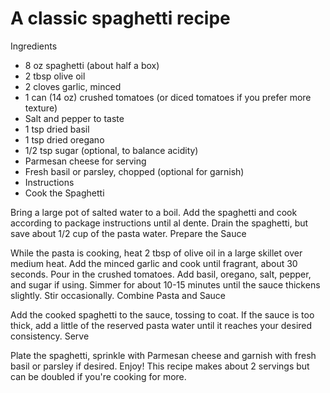 # A classic spaghetti recipe

Ingredients

+ 8 oz spaghetti (about half a box)
+ 2 tbsp olive oil
+ 2 cloves garlic, minced
+ 1 can (14 oz) crushed tomatoes (or diced tomatoes if you prefer more texture)
+ Salt and pepper to taste
+ 1 tsp dried basil
+ 1 tsp dried oregano
+ 1/2 tsp sugar (optional, to balance acidity)
+ Parmesan cheese for serving
+ Fresh basil or parsley, chopped (optional for garnish)
+ Instructions
+ Cook the Spaghetti

Bring a large pot of salted water to a boil.
Add the spaghetti and cook according to package instructions until al dente.
Drain the spaghetti, but save about 1/2 cup of the pasta water.
Prepare the Sauce

While the pasta is cooking, heat 2 tbsp of olive oil in a large skillet over medium heat.
Add the minced garlic and cook until fragrant, about 30 seconds.
Pour in the crushed tomatoes. Add basil, oregano, salt, pepper, and sugar if using.
Simmer for about 10-15 minutes until the sauce thickens slightly. Stir occasionally.
Combine Pasta and Sauce

Add the cooked spaghetti to the sauce, tossing to coat.
If the sauce is too thick, add a little of the reserved pasta water until it reaches your desired consistency.
Serve

Plate the spaghetti, sprinkle with Parmesan cheese and garnish with fresh basil or parsley if desired.
Enjoy!
This recipe makes about 2 servings but can be doubled if you're cooking for more.
